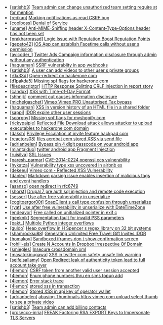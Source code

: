 * [[satishb3](https://hackerone.com/satishb3)] [Team admin can change unauthorized team setting require at for mention ](https://hackerone.com/reports/46747)
* [[redkan](https://hackerone.com/redkan)] [Marking notifications as read CSRF bug](https://hackerone.com/reports/5946)
* [[coolboss](https://hackerone.com/coolboss)] [Denial of Service](https://hackerone.com/reports/17785)
* [[uname](https://hackerone.com/uname)] [Anti-MIME-Sniffing header X-Content-Type-Options header has not been set ](https://hackerone.com/reports/9479)
* [[prakharprasad](https://hackerone.com/prakharprasad)] [Logic Issue with Reputation Boost Reputation Points](https://hackerone.com/reports/36211)
* [[gepeto42](https://hackerone.com/gepeto42)] [iOS App can establish Facetime calls without user s permission](https://hackerone.com/reports/28500)
* [[avicoder_](https://hackerone.com/avicoder_)] [Twitter Ads Campaign information disclosure through admin without any authentication ](https://hackerone.com/reports/49806)
* [[haquaman](https://hackerone.com/haquaman)] [SSRF vulnerablity in app webhooks](https://hackerone.com/reports/56828)
* [[satishb3](https://hackerone.com/satishb3)] [A user can add videos to other user s private groups](https://hackerone.com/reports/50786)
* [[r0x33d](https://hackerone.com/r0x33d)] [Open-redirect on hackerone com](https://hackerone.com/reports/57163)
* [[d1pakda5](https://hackerone.com/d1pakda5)] [Missing spf flags for hackerone com](https://hackerone.com/reports/57736)
* [[filedescriptor](https://hackerone.com/filedescriptor)] [HTTP Response Splitting CRLF injection in report story](https://hackerone.com/reports/52042)
* [[candux](https://hackerone.com/candux)] [XSS with Time-of-Day Format](https://hackerone.com/reports/52822)
* [[shhnjk](https://hackerone.com/shhnjk)] [comment out causes information disclosure](https://hackerone.com/reports/57125)
* [[michelgaschet](https://hackerone.com/michelgaschet)] [Vimeo   Vimeo PRO Unautorised Tax bypass](https://hackerone.com/reports/49561)
* [[haquaman](https://hackerone.com/haquaman)] [XSS in version history of an HTML file in a shared folder](https://hackerone.com/reports/56803)
* [[sappi](https://hackerone.com/sappi)] [IDOR expire other user sessions](https://hackerone.com/reports/56511)
* [[scorppy](https://hackerone.com/scorppy)] [Missing spf flags for myshopify com](https://hackerone.com/reports/54779)
* [[rickypaipie](https://hackerone.com/rickypaipie)] [Reflected File Download attack allows attacker to upload executables to hackerone com domain](https://hackerone.com/reports/50658)
* [[daksh](https://hackerone.com/daksh)] [Privilege Escalation at invite feature hackpad com](https://hackerone.com/reports/47932)
* [[reactors08](https://hackerone.com/reactors08)] [files acrobat com stored XSS via send file](https://hackerone.com/reports/50358)
* [[adrianbelen](https://hackerone.com/adrianbelen)] [Bypass pin 4 digit passcode on your android app ](https://hackerone.com/reports/50884)
* [[miantaiduo](https://hackerone.com/miantaiduo)] [twitter android app Fragment Injection](https://hackerone.com/reports/43988)
* [[ruisilva](https://hackerone.com/ruisilva)] [SSL Issues](https://hackerone.com/reports/49537)
* [[paresh_parmar](https://hackerone.com/paresh_parmar)] [CVE-2014-0224 openssl ccs vulnerability](https://hackerone.com/reports/50885)
* [[hykatza](https://hackerone.com/hykatza)] [Vulnerability type xss uncovered in airbnb es](https://hackerone.com/reports/49513)
* [[dekeeu](https://hackerone.com/dekeeu)] [Vimeo com - Reflected XSS Vulnerability](https://hackerone.com/reports/42582)
* [[danlec](https://hackerone.com/danlec)] [Markdown parsing issue enables insertion of malicious tags and event handlers](https://hackerone.com/reports/46916)
* [[asanso](https://hackerone.com/asanso)] [open redirect in rfc6749](https://hackerone.com/reports/26962)
* [[shorst](https://hackerone.com/shorst)] [Drupal 7 pre auth sql injection and remote code execution](https://hackerone.com/reports/31756)
* [[sesser](https://hackerone.com/sesser)] [Use after free vulnerability in unserialize ](https://hackerone.com/reports/55033)
* [[cogitoergor00t](https://hackerone.com/cogitoergor00t)] [SoapClient s  call  type confusion through unserialize ](https://hackerone.com/reports/55030)
* [[ryat](https://hackerone.com/ryat)] [Use after free vulnerability in unserialize  with DateTimeZone](https://hackerone.com/reports/55029)
* [[endeavor](https://hackerone.com/endeavor)] [Free called on unitialized pointer in exif c](https://hackerone.com/reports/55028)
* [[geeknik](https://hackerone.com/geeknik)] [Segmentation fault for invalid PSS parameters](https://hackerone.com/reports/55018)
* [[pakt_](https://hackerone.com/pakt_)] [Multiple Python integer overflows](https://hackerone.com/reports/55017)
* [[guido](https://hackerone.com/guido)] [Heap overflow in H Spencer  s regex library on 32 bit systems ](https://hackerone.com/reports/47779)
* [[shamrocksu88](https://hackerone.com/shamrocksu88)] [Generating Unlimited Free Travel Gift Invites  IDOR](https://hackerone.com/reports/49499)
* [[homakov](https://hackerone.com/homakov)] [Sandboxed iframes don t show confirmation screen](https://hackerone.com/reports/54733)
* [[rohill-eis](https://hackerone.com/rohill-eis)] [Create N Accounts In Dropbox Irrespective Of Domain](https://hackerone.com/reports/49378)
* [[smiegles](https://hackerone.com/smiegles)] [Insecure crossdomain xml](https://hackerone.com/reports/44652)
* [[masatokinugawa](https://hackerone.com/masatokinugawa)] [XSS in twitter com safety unsafe link warning](https://hackerone.com/reports/53098)
* [[seifelsallamy](https://hackerone.com/seifelsallamy)] [Open Redirect leak of authenticity token lead to full account take over ](https://hackerone.com/reports/49759)
* [[4lemon](https://hackerone.com/4lemon)] [CSRF token from another valid user session accepted](https://hackerone.com/reports/47357)
* [[4lemon](https://hackerone.com/4lemon)] [Enum phone numbers thru en sims topup add ](https://hackerone.com/reports/47362)
* [[4lemon](https://hackerone.com/4lemon)] [Error stack trace](https://hackerone.com/reports/41469)
* [[4lemon](https://hackerone.com/4lemon)] [stored xss in transaction](https://hackerone.com/reports/42161)
* [[4lemon](https://hackerone.com/4lemon)] [Stored XSS in api key of operator wallet](https://hackerone.com/reports/41758)
* [[adrianbelen](https://hackerone.com/adrianbelen)] [abusing Thumbnails https  vimeo com upload select thumb to see a private video](https://hackerone.com/reports/43850)
* [[satishb3](https://hackerone.com/satishb3)] [Team admin can add billing contacts](https://hackerone.com/reports/47940)
* [[prosecco-inria](https://hackerone.com/prosecco-inria)] [FREAK Factoring RSA EXPORT Keys to Impersonate TLS Servers](https://hackerone.com/reports/50170)
